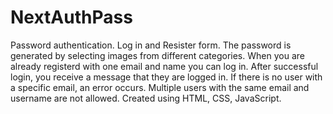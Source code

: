 # NextAuthPass
Password authentication.
Log in and Resister form. The password is generated by selecting images from different categories. When you are already registerd with one email and name you can log in. After successful login, you receive a message that they are logged in. If there is no user with a specific email, an error occurs. Multiple users with the same email and username are not allowed.
Created using HTML, CSS, JavaScript.
